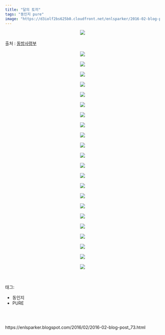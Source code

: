 ```yaml
---
title: "달의 토끼"
tags: "동인지 pure"
image: "https://d3iolf2bs625b0.cloudfront.net/enlsparker/2016-02-blog-post_73/001.png"
---
```

<div class="article">
<div class="post-body entry-content" id="post-body-8151866300749813559" itemprop="description articleBody">
<div class="separator" style="clear: both; text-align: center;">
<img src="{{ site.imgserver3 }}/enlsparker/2016-02-blog-post_73/001.png"/></div>
<a name="more"></a><br/>
출처 : <a href="http://cafe.naver.com/touhouheadquarters">동방사령부</a><br/>
<br/>
<div class="separator" style="clear: both; text-align: center;">
<img src="{{ site.imgserver3 }}/enlsparker/2016-02-blog-post_73/002.png"/></div>
<br/>
<div class="separator" style="clear: both; text-align: center;">
<img src="{{ site.imgserver3 }}/enlsparker/2016-02-blog-post_73/003.jpg"/></div>
<br/>
<div class="separator" style="clear: both; text-align: center;">
<img src="{{ site.imgserver3 }}/enlsparker/2016-02-blog-post_73/004.jpg"/></div>
<br/>
<div class="separator" style="clear: both; text-align: center;">
<img src="{{ site.imgserver3 }}/enlsparker/2016-02-blog-post_73/005.png"/></div>
<br/>
<div class="separator" style="clear: both; text-align: center;">
<img src="{{ site.imgserver3 }}/enlsparker/2016-02-blog-post_73/006.png"/></div>
<br/>
<div class="separator" style="clear: both; text-align: center;">
<img src="{{ site.imgserver3 }}/enlsparker/2016-02-blog-post_73/007.png"/></div>
<br/>
<div class="separator" style="clear: both; text-align: center;">
<img src="{{ site.imgserver3 }}/enlsparker/2016-02-blog-post_73/008.png"/></div>
<br/>
<div class="separator" style="clear: both; text-align: center;">
<img src="{{ site.imgserver3 }}/enlsparker/2016-02-blog-post_73/009.png"/></div>
<br/>
<div class="separator" style="clear: both; text-align: center;">
<img src="{{ site.imgserver3 }}/enlsparker/2016-02-blog-post_73/010.png"/></div>
<br/>
<div class="separator" style="clear: both; text-align: center;">
<img src="{{ site.imgserver3 }}/enlsparker/2016-02-blog-post_73/011.png"/></div>
<br/>
<div class="separator" style="clear: both; text-align: center;">
<img src="{{ site.imgserver3 }}/enlsparker/2016-02-blog-post_73/012.png"/></div>
<br/>
<div class="separator" style="clear: both; text-align: center;">
<img src="{{ site.imgserver3 }}/enlsparker/2016-02-blog-post_73/013.png"/></div>
<br/>
<div class="separator" style="clear: both; text-align: center;">
<img src="{{ site.imgserver3 }}/enlsparker/2016-02-blog-post_73/014.png"/></div>
<br/>
<div class="separator" style="clear: both; text-align: center;">
<img src="{{ site.imgserver3 }}/enlsparker/2016-02-blog-post_73/015.png"/></div>
<br/>
<div class="separator" style="clear: both; text-align: center;">
<img src="{{ site.imgserver3 }}/enlsparker/2016-02-blog-post_73/016.png"/></div>
<br/>
<div class="separator" style="clear: both; text-align: center;">
<img src="{{ site.imgserver3 }}/enlsparker/2016-02-blog-post_73/017.png"/></div>
<br/>
<div class="separator" style="clear: both; text-align: center;">
<img src="{{ site.imgserver3 }}/enlsparker/2016-02-blog-post_73/018.png"/></div>
<br/>
<div class="separator" style="clear: both; text-align: center;">
<img src="{{ site.imgserver3 }}/enlsparker/2016-02-blog-post_73/019.png"/></div>
<br/>
<div class="separator" style="clear: both; text-align: center;">
<img src="{{ site.imgserver3 }}/enlsparker/2016-02-blog-post_73/020.png"/></div>
<br/>
<div class="separator" style="clear: both; text-align: center;">
<img src="{{ site.imgserver3 }}/enlsparker/2016-02-blog-post_73/021.png"/></div>
<br/>
<div class="separator" style="clear: both; text-align: center;">
<img src="{{ site.imgserver3 }}/enlsparker/2016-02-blog-post_73/022.png"/></div>
<br/>
<div class="separator" style="clear: both; text-align: center;">
<img src="{{ site.imgserver3 }}/enlsparker/2016-02-blog-post_73/023.png"/></div>
<br/>
<div style="clear: both;"></div>
</div></div><br/>
<div class="tagTrail">
<p>태그: </p>
<ul>
<li>동인지</li>
<li>PURE</li>
</ul>
</div><br/>

<br/>
<p id="refer">https://enlsparker.blogspot.com/2016/02/2016-02-blog-post_73.html</p>
<br/>

